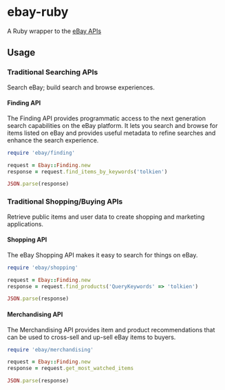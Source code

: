 # ebay-ruby

A Ruby wrapper to the [eBay APIs]

## Usage

### Traditional Searching APIs

Search eBay; build search and browse experiences.

#### Finding API

The Finding API provides programmatic access to the next generation search capabilities on the eBay platform. It lets you search and browse for items listed on eBay and provides useful metadata to refine searches and enhance the search experience.

```ruby
require 'ebay/finding'

request = Ebay::Finding.new
response = request.find_items_by_keywords('tolkien')

JSON.parse(response)
```

### Traditional Shopping/Buying APIs

Retrieve public items and user data to create shopping and marketing applications.

#### Shopping API

The eBay Shopping API makes it easy to search for things on eBay.

```ruby
require 'ebay/shopping'

request = Ebay::Finding.new
response = request.find_products('QueryKeywords' => 'tolkien')

JSON.parse(response)
```

#### Merchandising API

The Merchandising API provides item and product recommendations that can be used to cross-sell and up-sell eBay items to buyers.

```ruby
require 'ebay/merchandising'

request = Ebay::Finding.new
response = request.get_most_watched_items

JSON.parse(response)
```

[eBay APIs]: https://developer.ebay.com/docs
